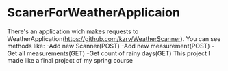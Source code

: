 # ScanerForWeatherApplicaion

There's an application wich makes requests to WeatherApplication(https://github.com/kzrv/WeatherScanner).
  You can see methods like: 
      -Add new Scanner(POST)
      -Add new measurement(POST)
      -Get all measurements(GET)
      -Get count of rainy days(GET)
This project I made like a final project of my spring course
